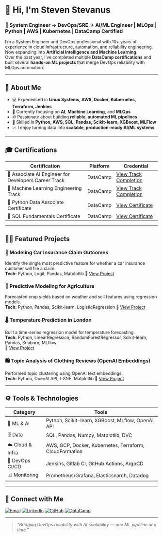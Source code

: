 # 👋 Hi, I'm Steven Stevanus  

### 🚀 System Engineer → DevOps/SRE → AI/ML Engineer | MLOps | Python | AWS | Kubernetes | DataCamp Certified  

I’m a System Engineer and DevOps professional with 10+ years of experience in cloud infrastructure, automation, and reliability engineering. Now expanding into **Artificial Intelligence and Machine Learning**.  
Over the past year, I’ve completed multiple **DataCamp certifications** and built several **hands-on ML projects** that merge DevOps reliability with MLOps automation.

---

## 🧬 About Me
- 💻 Experienced in **Linux Systems, AWS, Docker, Kubernetes, Terraform, Jenkins**
- 🧠 Currently focusing on **AI**, **Machine Learning**, and **MLOps**
- ⚙️ Passionate about building **reliable, automated ML pipelines**
- 🧮 Skilled in **Python, AWS, SQL, Pandas, Scikit-learn, XGBoost, MLFlow**
- 📈 I enjoy turning data into **scalable, production-ready AI/ML systems**

---

## 🎓 Certifications

| Certification | Platform | Credential |
|----------------|-----------|-------------|
| 🧠 Associate AI Engineer for Developers Career Track | DataCamp | [View Track Completion](https://www.datacamp.com/completed/statement-of-accomplishment/track/2f5b7820688c227a19df5d12fb2656a09d9f73ac) |
| 🤖 Machine Learning Engineering Track | DataCamp | [View Track Completion](https://www.datacamp.com/completed/statement-of-accomplishment/track/98cb692b331319e68272ac0fc5a049d9d87a9412) |
| 🐍 Python Data Associate Certificate | DataCamp | [View Certificate](https://www.datacamp.com/certificate/PDA0011278751517) |
| 🧮 SQL Fundamentals Certificate | DataCamp | [View Certificate](https://www.datacamp.com/certificate/SQA0015601512114) |

---

## ✍🏼 Featured Projects

### 🚗 Modeling Car Insurance Claim Outcomes
Identify the single most predictive feature for whether a car insurance customer will file a claim.  
**Tech:** Python, Logit, Pandas, Matplotlib
🔗 [View Project](https://www.datacamp.com/datalab/w/5b5467cb-4c67-43c6-8a40-78e29cbe66d9/edit)


### 🌾 Predictive Modeling for Agriculture
Forecasted crop yields based on weather and soil features using regression models.  
**Tech:** Python, Pandas, Scikit-learn, LogisticRegression 
🔗 [View Project](https://www.datacamp.com/datalab/w/096a9394-bfef-4a84-90ba-6e22d8a8a692/edit)


### 🌡️ Temperature Prediction in London
Built a time-series regression model for temperature forecasting.  
**Tech:** Python, LinearRegression, RandomForestRegressor, Scikit-learn, Pandas, Seaborn, MLflow  
🔗 [View Project](https://www.datacamp.com/datalab/w/eb18f61e-c215-4aae-9ee3-9fff0d86ef23/edit)


### 🛍️ Topic Analysis of Clothing Reviews (OpenAI Embeddings)
Performed topic clustering using OpenAI text embeddings.  
**Tech:** Python, OpenAI API, t-SNE, Matplotlib
🔗 [View Project](https://www.datacamp.com/datalab/w/55709d6e-ae69-4acc-90f8-46f33392b36b/edit)

---

## ⚙️ Tools & Technologies

| Category | Tools |
|-----------|-------|
| 🧮 ML & AI | Python, Scikit-learn, XGBoost, MLflow, OpenAI API |  
| 🗄️ Data | SQL, Pandas, Numpy, Matplotlib, DVC |  
| ☁️ Cloud & Infra | AWS, GCP, Docker, Kubernetes, Terraform, CloudFormation |  
| 🧰 DevOps CI/CD | Jenkins, Gitlab CI, GitHub Actions, ArgoCD |  
| 📊 Monitoring | Prometheus/Grafana, Elasticsearch, Datadog  

---

## 🧩 Connect with Me
[![Email](https://img.shields.io/badge/Email-stvn.org@gmail.com-blue?logo=gmail)](mailto:stvn.org@gmail.com)
[![LinkedIn](https://img.shields.io/badge/LinkedIn-Steven%20Stevanus-blue?logo=linkedin)](https://www.linkedin.com/in/steven-stevanus-aa367737/)
[![GitHub](https://img.shields.io/badge/GitHub-stvnorg-black?logo=github)](https://github.com/stvnorg)
[![DataCamp](https://img.shields.io/badge/Portfolio-DataCamp-brightgreen?logo=datacamp)](https://www.datacamp.com/portfolio/stvnorg)

---

> _“Bridging DevOps reliability with AI scalability — one ML pipeline at a time.”_  

